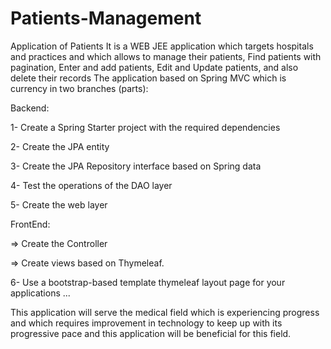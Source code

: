 # Patients-Management

Application of Patients
It is a WEB JEE application which targets hospitals and practices and which allows to manage their patients,
Find patients with pagination, Enter and add patients, Edit and Update patients, and also delete their records
The application based on Spring MVC which is currency in two branches (parts):

Backend:

1- Create a Spring Starter project with the required dependencies

2- Create the JPA entity

3- Create the JPA Repository interface based on Spring data

4- Test the operations of the DAO layer

5- Create the web layer


FrontEnd:

=> Create the Controller

=> Create views based on Thymeleaf.

6- Use a bootstrap-based template thymeleaf layout page for your applications ...

This application will serve the medical field which is experiencing progress and which requires
improvement in technology to keep up with its progressive pace and this application will be beneficial for this field.
